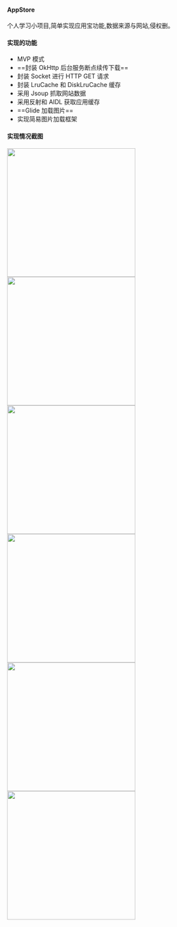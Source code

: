 #### AppStore
个人学习小项目,简单实现应用宝功能,数据来源与网站,侵权删。
####  实现的功能
- MVP 模式
- ==封装 OkHttp 后台服务断点续传下载==
- 封装 Socket 进行 HTTP GET 请求
- 封装 LruCache 和 DiskLruCache 缓存
- 采用 Jsoup 抓取网站数据
- 采用反射和 AIDL 获取应用缓存
- ==Glide 加载图片==
- 实现简易图片加载框架
#### 实现情况截图
<img src="https://github.com/yishengma/AppStore/blob/master/AppImage/6.jpg" width="300" hegiht="700" align=left />
<img src="https://github.com/yishengma/AppStore/blob/master/AppImage/5.jpg" width="300" hegiht="700" align=center />
<img src="https://github.com/yishengma/AppStore/blob/master/AppImage/4.jpg" width="300" hegiht="700" align=left />
<img src="https://github.com/yishengma/AppStore/blob/master/AppImage/3.jpg" width="300" hegiht="700" align=center />
<img src="https://github.com/yishengma/AppStore/blob/master/AppImage/2.jpg" width="300" hegiht="700" align=left />
<img src="https://github.com/yishengma/AppStore/blob/master/AppImage/1.png" width="300" hegiht="700" align=center />


